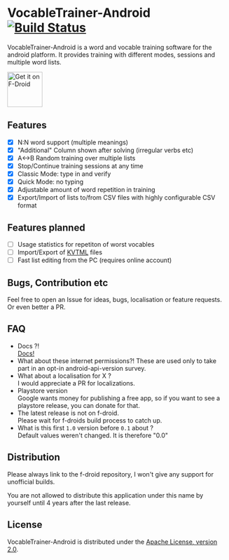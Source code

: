 # VocableTrainer-Android [![Build Status](https://github.com/0xpr03/VocableTrainer-Android/actions/workflows/gradle.yml/badge.svg)](https://github.com/0xpr03/VocableTrainer-Android/actions)
VocableTrainer-Android is a word and vocable training software for the android platform.
It provides training with different modes, sessions and multiple word lists.

<a href="https://f-droid.org/repository/browse/?fdid=vocabletrainer.heinecke.aron.vocabletrainer" target="_blank">
<img src="https://f-droid.org/badge/get-it-on.png" alt="Get it on F-Droid" height="80"/></a>

## Features
- [X] N:N word support (multiple meanings)
- [X] "Additional" Column shown after solving (irregular verbs etc)
- [X] A<->B Random training over multiple lists
- [X] Stop/Continue training sessions at any time
- [X] Classic Mode: type in and verify
- [X] Quick Mode: no typing
- [X] Adjustable amount of word repetition in training
- [X] Export/Import of lists to/from CSV files with highly configurable CSV format

## Features planned
- [ ] Usage statistics for repetiton of worst vocables
- [ ] Import/Export of [KVTML](https://edu.kde.org/contrib/kvtml.php) files
- [ ] Fast list editing from the PC (requires online account)

## Bugs, Contribution etc
Feel free to open an Issue for ideas, bugs, localisation or feature requests. Or even better a PR.

## FAQ
- Docs ?!  
  [Docs!](https://github.com/0xpr03/VocableTrainer-Android/wiki)
- What about these internet permissions?!
  These are used only to take part in an opt-in android-api-version survey.  
- What about a localisation for X ?  
  I would appreciate a PR for localizations.
- Playstore version  
  Google wants money for publishing a free app, so if you want to see a playstore release, you can donate for that.
- The latest release is not on f-droid.  
  Please wait for f-droids build process to catch up.
- What is this first `1.0` version before `0.1` about ?  
  Default values weren't changed. It is therefore "0.0"

## Distribution

Please always link to the f-droid repository, I won't give any support for unofficial builds.

You are not allowed to distribute this application under this name by yourself until 4 years after the last release.


## License

VocableTrainer-Android is distributed under the [Apache License, version 2.0](http://www.apache.org/licenses/LICENSE-2.0.html).

